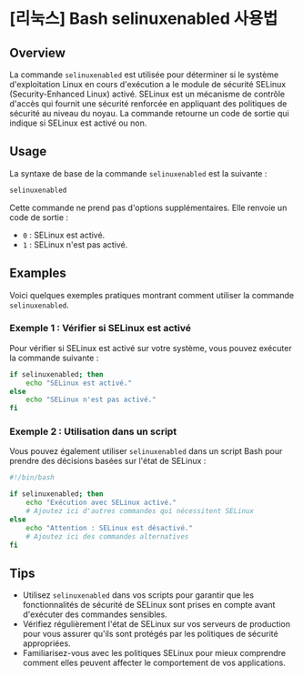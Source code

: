 # [리눅스] Bash selinuxenabled 사용법

## Overview
La commande `selinuxenabled` est utilisée pour déterminer si le système d'exploitation Linux en cours d'exécution a le module de sécurité SELinux (Security-Enhanced Linux) activé. SELinux est un mécanisme de contrôle d'accès qui fournit une sécurité renforcée en appliquant des politiques de sécurité au niveau du noyau. La commande retourne un code de sortie qui indique si SELinux est activé ou non.

## Usage
La syntaxe de base de la commande `selinuxenabled` est la suivante :

```bash
selinuxenabled
```

Cette commande ne prend pas d'options supplémentaires. Elle renvoie un code de sortie :

- `0` : SELinux est activé.
- `1` : SELinux n'est pas activé.

## Examples
Voici quelques exemples pratiques montrant comment utiliser la commande `selinuxenabled`.

### Exemple 1 : Vérifier si SELinux est activé
Pour vérifier si SELinux est activé sur votre système, vous pouvez exécuter la commande suivante :

```bash
if selinuxenabled; then
    echo "SELinux est activé."
else
    echo "SELinux n'est pas activé."
fi
```

### Exemple 2 : Utilisation dans un script
Vous pouvez également utiliser `selinuxenabled` dans un script Bash pour prendre des décisions basées sur l'état de SELinux :

```bash
#!/bin/bash

if selinuxenabled; then
    echo "Exécution avec SELinux activé."
    # Ajoutez ici d'autres commandes qui nécessitent SELinux
else
    echo "Attention : SELinux est désactivé."
    # Ajoutez ici des commandes alternatives
fi
```

## Tips
- Utilisez `selinuxenabled` dans vos scripts pour garantir que les fonctionnalités de sécurité de SELinux sont prises en compte avant d'exécuter des commandes sensibles.
- Vérifiez régulièrement l'état de SELinux sur vos serveurs de production pour vous assurer qu'ils sont protégés par les politiques de sécurité appropriées.
- Familiarisez-vous avec les politiques SELinux pour mieux comprendre comment elles peuvent affecter le comportement de vos applications.